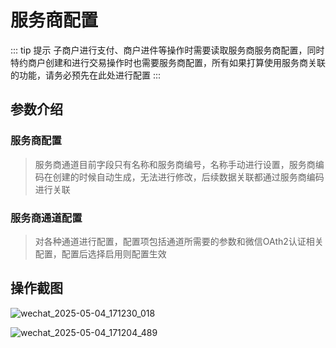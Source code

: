 # 服务商配置
::: tip 提示
子商户进行支付、商户进件等操作时需要读取服务商服务商配置，同时特约商户创建和进行交易操作时也需要服务商配置，所有如果打算使用服务商关联的功能，请务必预先在此处进行配置
:::

## 参数介绍
### 服务商配置
> 服务商通道目前字段只有名称和服务商编号，名称手动进行设置，服务商编码在创建的时候自动生成，无法进行修改，后续数据关联都通过服务商编码进行关联

### 服务商通道配置
> 对各种通道进行配置，配置项包括通道所需要的参数和微信OAth2认证相关配置，配置后选择启用则配置生效

## 操作截图

![wechat_2025-05-04_171230_018](https://cdn.jsdelivr.net/gh/xxm1995/picx-images-hosting@master/20250504/wechat_2025-05-04_171230_018.73u5p1tr29.webp)

![wechat_2025-05-04_171204_489](https://cdn.jsdelivr.net/gh/xxm1995/picx-images-hosting@master/20250504/wechat_2025-05-04_171204_489.1hsfb6sg8v.webp)
